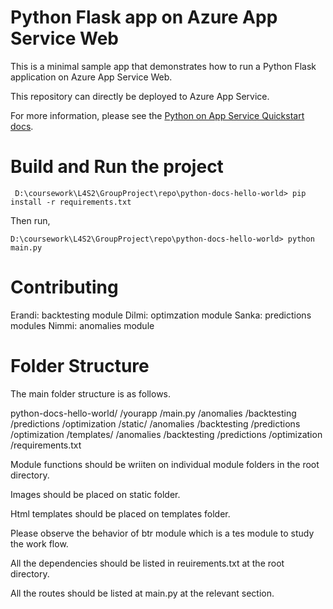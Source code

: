 # Python Flask app on Azure App Service Web

This is a minimal sample app that demonstrates how to run a Python Flask application on Azure App Service Web.

This repository can directly be deployed to Azure App Service.

For more information, please see the [Python on App Service Quickstart docs](https://docs.microsoft.com/en-us/azure/app-service-web/app-service-web-get-started-python).

# Build and Run the project

` D:\coursework\L4S2\GroupProject\repo\python-docs-hello-world> pip install -r requirements.txt`

Then run,

`D:\coursework\L4S2\GroupProject\repo\python-docs-hello-world> python main.py`

# Contributing

Erandi: backtesting module
Dilmi: optimzation module
Sanka: predictions modules
Nimmi: anomalies module

# Folder Structure
The main folder structure is as follows.

python-docs-hello-world/
    /yourapp
        /main.py
        /anomalies
        /backtesting
        /predictions
        /optimization
        /static/
             /anomalies
             /backtesting
             /predictions
             /optimization
        /templates/
             /anomalies
             /backtesting
             /predictions
             /optimization
        /requirements.txt


Module functions should be wriiten on individual module folders in the root directory.

Images should be placed on static folder.

Html templates should be placed on templates folder.

Please observe the behavior of btr module which is a tes module to study the work flow.

All the dependencies should be listed in reuirements.txt at the root directory.

All the routes should be listed at main.py at the relevant section.
